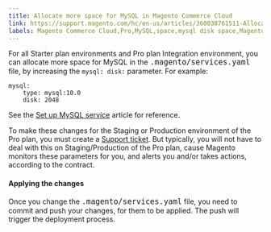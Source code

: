 ```yaml
---
title: Allocate more space for MySQL in Magento Commerce Cloud
link: https://support.magento.com/hc/en-us/articles/360038761511-Allocate-more-space-for-MySQL-in-Magento-Commerce-Cloud
labels: Magento Commerce Cloud,Pro,MySQL,space,mysql disk space,Magento Pro,Magento Starter,how to,Starter
---
```


For all Starter plan environments and Pro plan Integration environment, you can allocate more space for MySQL in the <code style="font-size: 15px;">.magento/services.yaml</code> file, by increasing the `` mysql: disk: `` parameter. For example:

<pre><code class="language-yaml">mysql:
    type: mysql:10.0
    disk: 2048
</code></pre>

See the [Set up MySQL service](https://devdocs.magento.com/guides/v2.3/cloud/project/project-conf-files_services-mysql.html) article for reference.

To make these changes for the Staging or Production environment of the Pro plan, you must create a [Support ticket](https://support.magento.com/hc/en-us/articles/360019088251-Submit-a-support-ticket). But typically, you will not have to deal with this on Staging/Production of the Pro plan, cause Magento monitors these parameters for you, and alerts you and/or takes actions, according to the contract.

#### Applying the changes

Once you change the <code style="font-size: 15px;">.magento/services.yaml</code> file, you need to commit and push your changes, for them to be applied. The push will trigger the deployment process. 